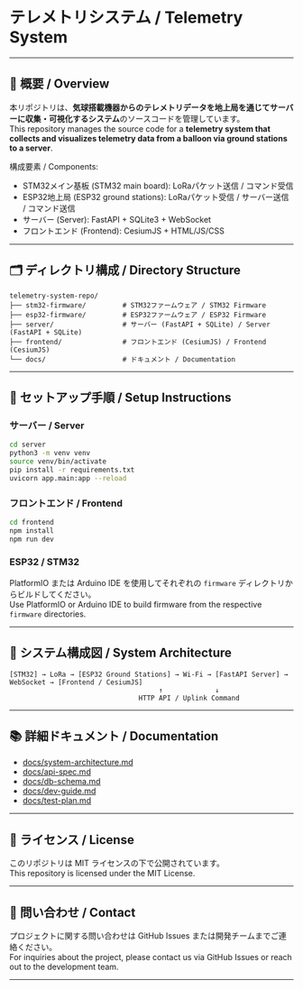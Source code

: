 # テレメトリシステム / Telemetry System

---

## 📖 概要 / Overview

本リポジトリは、**気球搭載機器からのテレメトリデータを地上局を通じてサーバーに収集・可視化するシステム**のソースコードを管理しています。  
This repository manages the source code for a **telemetry system that collects and visualizes telemetry data from a balloon via ground stations to a server**.

構成要素 / Components:

- STM32メイン基板 (STM32 main board): LoRaパケット送信 / コマンド受信
- ESP32地上局 (ESP32 ground stations): LoRaパケット受信 / サーバー送信 / コマンド送信
- サーバー (Server): FastAPI + SQLite3 + WebSocket
- フロントエンド (Frontend): CesiumJS + HTML/JS/CSS

---

## 🗂️ ディレクトリ構成 / Directory Structure

```plaintext
telemetry-system-repo/
├── stm32-firmware/         # STM32ファームウェア / STM32 Firmware
├── esp32-firmware/         # ESP32ファームウェア / ESP32 Firmware
├── server/                 # サーバー (FastAPI + SQLite) / Server (FastAPI + SQLite)
├── frontend/               # フロントエンド (CesiumJS) / Frontend (CesiumJS)
└── docs/                   # ドキュメント / Documentation
```

---

## 🚀 セットアップ手順 / Setup Instructions

### サーバー / Server

```bash
cd server
python3 -m venv venv
source venv/bin/activate
pip install -r requirements.txt
uvicorn app.main:app --reload
```

### フロントエンド / Frontend

```bash
cd frontend
npm install
npm run dev
```

### ESP32 / STM32

PlatformIO または Arduino IDE を使用してそれぞれの `firmware` ディレクトリからビルドしてください。  
Use PlatformIO or Arduino IDE to build firmware from the respective `firmware` directories.

---

## 📡 システム構成図 / System Architecture

```
[STM32] → LoRa → [ESP32 Ground Stations] → Wi-Fi → [FastAPI Server] → WebSocket → [Frontend / CesiumJS]
                                     ↑             ↓
                                HTTP API / Uplink Command
```

---

## 📚 詳細ドキュメント / Documentation

- [docs/system-architecture.md](docs/system-architecture.md)
- [docs/api-spec.md](docs/api-spec.md)
- [docs/db-schema.md](docs/db-schema.md)
- [docs/dev-guide.md](docs/dev-guide.md)
- [docs/test-plan.md](docs/test-plan.md)

---

## 📝 ライセンス / License

このリポジトリは MIT ライセンスの下で公開されています。  
This repository is licensed under the MIT License.

---

## 📧 問い合わせ / Contact

プロジェクトに関する問い合わせは GitHub Issues または開発チームまでご連絡ください。  
For inquiries about the project, please contact us via GitHub Issues or reach out to the development team.

---